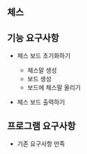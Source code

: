 ## 체스

## 기능 요구사항
- 체스 보드 초기화하기
    - 체스말 생성
    - 보드 생성
    - 보드에 체스말 올리기
    
- 체스 보드 출력하기

## 프로그램 요구사항
- 기존 요구사항 만족